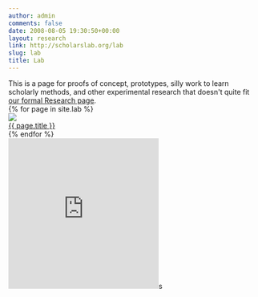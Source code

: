 ```yaml
---
author: admin
comments: false
date: 2008-08-05 19:30:50+00:00
layout: research
link: http://scholarslab.org/lab
slug: lab
title: Lab
---
```

<div class="research-intro">This is a page for proofs of concept, prototypes, silly work to learn scholarly methods, and other experimental research that doesn't quite fit <a href="{{ site.url }}/research">our formal Research page</a>.</div>

<div id="lab-grid">
{% for page in site.lab %}
<div class="project">
<a href="{{ site.url }}/lab/{{ page.slug }}">
<img src="{{ site.url }}/assets/images/example.png">
<div class="research-caption">
{{ page.title }}
</div>
</a>
</div>
{% endfor %}
</div>

<iframe allowtransparency="true" frameborder="0" scrolling="no" seamless="seamless" 
src="http://colmdoyle.github.io/gh-activity/gh-activity.html?user=scholarslab&type=user" width="300" height="300"></iframe>s